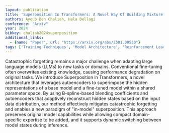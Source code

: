 ```yaml
---
layout: publication
title: 'Superposition In Transformers: A Novel Way Of Building Mixture Of Experts'
authors: Ayoub Ben Chaliah, Hela Dellagi
conference: "Arxiv"
year: 2024
bibkey: chaliah2024superposition
additional_links:
  - {name: "Paper", url: "https://arxiv.org/abs/2501.00530"}
tags: ['Training Techniques', 'Model Architecture', 'Reinforcement Learning', 'RAG', 'Pretraining Methods', 'Fine-Tuning', 'Transformer']
---
```

Catastrophic forgetting remains a major challenge when adapting large
language models (LLMs) to new tasks or domains. Conventional fine-tuning often
overwrites existing knowledge, causing performance degradation on original
tasks. We introduce Superposition in Transformers, a novel architecture that
leverages autoencoders to superimpose the hidden representations of a base
model and a fine-tuned model within a shared parameter space. By using
B-spline-based blending coefficients and autoencoders that adaptively
reconstruct hidden states based on the input data distribution, our method
effectively mitigates catastrophic forgetting and enables a new paradigm of
"in-model" superposition. This approach preserves original model capabilities
while allowing compact domain-specific expertise to be added, and it supports
dynamic switching between model states during inference.
